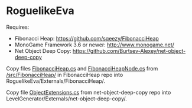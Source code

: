# RoguelikeEva

Requires:
 * Fibonacci Heap: https://github.com/sqeezy/FibonacciHeap
 * MonoGame Framework 3.6 or newer: http://www.monogame.net/
 * Net Object Deep Copy: https://github.com/Burtsev-Alexey/net-object-deep-copy

Copy files [FibonacciHeap.cs](https://github.com/sqeezy/FibonacciHeap/blob/master/src/FibonacciHeap/FibonacciHeap.cs) and [FibonacciHeapNode.cs](https://github.com/sqeezy/FibonacciHeap/blob/master/src/FibonacciHeap/FibonacciHeapNode.cs) from [/src/FibonacciHeap/](https://github.com/sqeezy/FibonacciHeap/tree/master/src/FibonacciHeap) in FibonacciHeap repo into RoguelikeEva/Externals/FibonacciHeap/.

Copy file [ObjectExtensions.cs](https://github.com/Burtsev-Alexey/net-object-deep-copy/blob/master/ObjectExtensions.cs) from net-object-deep-copy repo into LevelGenerator/Externals/net-object-deep-copy/.
                             